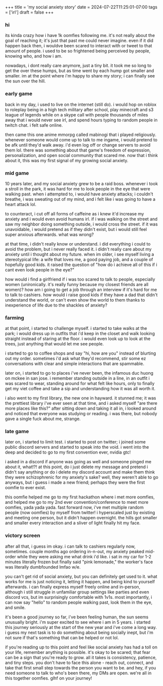 +++
title = 'my social anxiety story'
date = 2024-07-22T11:25:01-07:00
tags = ['irl']
draft = false
+++

### hi
its kinda crazy how i have 1k oomfies following me. it's not really about the goal of reaching it; it's just that past me could never imagine. even if it did happen back then, i wouldve been scared to interact with or tweet to that amount of people. i used to be so frightened being perceived by people, knowing who, and how i am.

nowadays, i dont really care anymore, just a tiny bit. it took me so long to get the over these humps, but as time went by each hump got smaller and smaller. im at the point where i'm happy to share my story; i can finally see the sun over the hill.

### early game
back in my day, i used to live on the internet (still do). i would hop on roblox to roleplay being in a high tech military after school, play minecraft and s3 league of legends while on a skype call with people thousands of miles away that i would never see irl, and spend hours typing to random people in twitch chat. i felt safe online.

then came this one anime mmorpg called mabinogi that i played religiously. whenever someone would come up to talk to me ingame, i would pretend to be afk until they'd walk away. i'd even log off or change servers to avoid them lol. there was something about that game's freedom of expression, personalization, and open social community that scared me. now that i think about it, this was my first signal of my growing social anxiety.

### mid game
10 years later, and my social anxiety grew to be a raid boss. whenever i took a stroll in the park, it was hard for me to look people in the eye that were walking past. when i attempted to, i would have anxiety attacks; i couldn't breathe, i was sweating out of my mind, and i felt like i was going to have a heart attack lol. 

to counteract, i cut off all forms of caffeine as i knew it'd increase my anxiety and i would even avoid humans irl. if i was walking on the street and saw my neighbor doing something outside, i would cross the street. if it was unavoidable, i would pretend as if they didn't exist, but i would still feel super anxious afterwards. what was wrong?

at that time, i didn't really know or understand. i did everything i could to avoid the problem, but i never really faced it. i didn't really care about my anxiety until i thought about my future. when im older, i see myself living a stereotypical life: a wife that loves me, a good paying job, and a couple of hopefully good kids. it raised the question of "how do i achieve all of this if i cant even look people in the eye?"

how would i find a girlfriend if i was too scared to talk to people, especially women (unironically. it's really funny because my closest friends are all women)? how am i going to get a job through an interview if it's hard for me to talk to cashiers. how would i raise good kids if they have a dad that didn't understand the world, or can't even show the world to them thanks to inexperience of life due to the shackles of anxiety?

### farming
at that point, i started to challenge myself. i started to take walks at the park; i would dress up in outfits that i'd keep in the closet and walk looking straight instead of staring at the floor. i would even look up to look at the trees, just anything that would let me see people.

i started to go to coffee shops and say "hi, how are you" instead of blurting out my order. sometimes i'd ask what they'd recommend, stir some ez conversations with clear and simple interactions that are spammable.

later on, i started to go to places i've never been, the infamous duc huong on mckee in san jose. i remember standing outside in a line, in an outfit i was scared to wear, standing around for what felt like hours, only to finally get my viet coffee and take a sip and understanding how it was all worth it.

i also went to my first library, the new one in hayward. it stunned me; it was the prettiest library i've ever seen at that time, and i asked myself "are there more places like this?" after sitting down and taking it all in, i looked around and noticed that everyone was studying or reading. i was there, but nobody gave a single fuck about me, strange.

### late game
later on, i started to limit test. i started to post on twitter; i joined some public discord servers and started to speak into the void. i went into the deep and decided to go to my first convention ever, nvidia gtc!

i asked in a discord if anyone was going as well and someone pinged me about it, what!?! at this point, do i just delete my message and pretend i didn't say anything or do i delete my discord account and make them think they were schizophrenic for my anxiety's sake? well, they weren't able to go anyways, but i guess i made a new friend; perhaps they were the first oomfie to ever exist. 

this oomfie helped me go to my first hackathon where i met more oomfies, and helped me go to my 2nd ever convention/conference to meet more oomfies, yada yada yada. fast forward now, i've met multiple random people (now oomfies) by myself from twitter! i hyperscaled just by existing and meeting one person, but it didn't happen overnight. the hills got smaller and smaller every interaction and a sliver of light finally hit my face.

### victory screen
after all that, i guess im okay. i can talk to cashiers regularly now, sometimes. couple months ago ordering in-n-out, my anxiety peaked mid-order while they were asking me what drink i'd like. i sat in my car for 1-2 minutes literally frozen but finally said "pink lemonade," the worker's face was literally dumbfounded lmfao w/e. 

you can't get rid of social anxiety, but you can definitely get used to it. what works for me is just noticing it, letting it happen, and being kind to yourself afterwards. i can finally express myself freely online and in-person, although i still struggle in unfamiliar group settings like parties and even discord vcs, but im surprisingly comfortable with 1v1s. most importantly, i can now say "hello" to random people walking past, look them in the eye, and smile.

it's been a good journey so far, i've been feeling human, the sun seems unusually bright. i'm super excited to see where i am in 5 years. i started this journey seriously at the start of the new year and i've come a long way. i guess my next task is to do something about being socially inept, but i'm not sure if that's something that can be helped or not lol.

if you're reading up to this point and feel like social anxiety has had a toll on your life, remember anything is possible. it's okay to be scared; that fear can be a sign that you're ready to grow. all it takes is consistency, patience, and tiny steps. you don't have to face this alone - reach out, connect, and take that first small step towards the person you want to be. and hey, if you need someone to talk to who's been there, my DMs are open. we're all in this together oomfies. glhf on your journey!